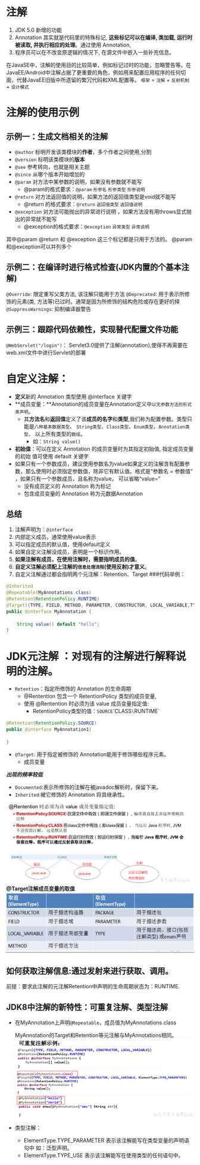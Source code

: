 # 注解
1. JDK 5.0 新增的功能
2. Annotation 其实就是代码里的特殊标记, **这些标记可以在编译, 类加载, 运行时被读取, 并执行相应的处理**。通过使用 Annotation,
3. 程序员可以在不改变原逻辑的情况下, 在源文件中嵌入一些补充信息。

在JavaSE中，注解的使用目的比较简单，例如标记过时的功能，忽略警告等。在JavaEE/Android中注解占据了更重要的角色，例如用来配置应用程序的任何切面，代替JavaEE旧版中所遗留的繁冗代码和XML配置等。
`框架` = `注解` + `反射机制` + `设计模式`
# 注解的使用示例
## 示例一：生成文档相关的注解

- `@author` 标明开发该类模块的**作者**，多个作者之间使用,分割 
- `@version` 标明该类模块的**版本** 
- `@see` 参考转向，也就是相关主题 
- `@since` 从哪个版本开始增加的 
- `@param` 对方法中某参数的说明，如果没有参数就不能写 
   - @param的格式要求：`@param` `形参名` `形参类型` `形参说明` 
- `@return` 对方法返回值的说明，如果方法的返回值类型是void就不能写
   - @return 的格式要求：`@return` `返回值类型` `返回值说明`  
- `@exception` 对方法可能抛出的异常进行说明 ，如果方法没有用throws显式抛出的异常就不能写 
   - @exception的格式要求：`@exception` `异常类型` `异常说明` 

其中@param @return 和 @exception 这三个标记都是只用于方法的。 
@param和@exception可以并列多个  
## 示例二：在编译时进行格式检查(JDK内置的个基本注解)
`@Override`: 限定重写父类方法, 该注解只能用于方法
`@Deprecated`: 用于表示所修饰的元素(类, 方法等)已过时。通常是因为所修饰的结构危险或存在更好的择
`@SuppressWarnings`: 抑制编译器警告
## 示例三：跟踪代码依赖性，实现替代配置文件功能
 `@WebServlet("/login")`： Servlet3.0提供了注解(annotation),使得不再需要在web.xml文件中进行Servlet的部署  
# 自定义注解：

- **定义**新的 Annotation 类型使用 @interface 关键字 
- **成员变量：**Annotation的成员变量在Annotation定义中`以无参数方法的形式来声明`。
   - 其**方法名**和**返回值**定义了该**成员的名字**和**类型**,我们称为配置参数。类型只能是`八种基本数据类型`、 `String类型`、`Class类型`、`Enum类型`、`Annotation类型`、 以上所有类型的`数组`。 
      - 如：`String value()` 
- **初始值**：可以在定义 Annotation 的成员变量时为其指定初始值, 指定成员变量的初始 值可使用 default 关键字 
- 如果只有一个参数成员，建议使用参数名为value如果定义的注解含有配置参数，那么使用时必须指定参数值，除非它有默认值。格式是“参数名 = 参数值” ，如果只有一个参数成员，且名称为value， 可以省略“value=” 
   - 没有成员定义的 Annotation 称为标记
   - 包含成员变量的 Annotation 称为元数据Annotation 
## 总结

1. 注解声明为：`@interface`
2. 内部定义成员，通常使用value表示
3. 可以指定成员的默认值，使用default定义
4. 如果自定义注解没成员，表明是一个标识作用。
5. **如果注解有成员，在使用注解时，需要指明成员的值**。
6. **自定义注解必须配上注解的`信息处理流程`(使用反射)才意义**。
7. 自定义注解通过都会指明两个元注解：Retention、Target
###代码举例：
```java
@Inherited
@Repeatable(MyAnnotations.class)
@Retention(RetentionPolicy.RUNTIME)
@Target({TYPE, FIELD, METHOD, PARAMETER, CONSTRUCTOR, LOCAL_VARIABLE,TYPE_PARAMETER,TYPE_USE})
public @interface MyAnnotation {

    String value() default "hello";
}

```

# JDK元注解 ：对现有的注解进行解释说明的注解。

- `Retention`：指定所修饰的 Annotation 的生命周期
   - @Rentention 包含一个 RetentionPolicy 类型的成员变量,
   - 使用 @Rentention 时必须为该 value 成员变量指定值: 
      - RetentionPolicy类型的值：`SOURCE`\`CLASS`\`RUNTIME`
```java
@Retention(RetentionPolicy.SOURCE)
public @interface MyAnnotation1{
    
}
```

-  `@Target`: 用于指定被修饰的 Annotation能用于修饰哪些程序元素。
   - 成员变量

*******出现的频率较低*******

- `Documented`:表示所修饰的注解在被javadoc解析时，保留下来。
- `Inherited`:被它修饰的 Annotation 将具继承性。

![image.png](image/img.png)
**@Target注解成员变量的取值**
![image.png](image/img_1.png)
## 如何获取注解信息:通过发射来进行获取、调用。
前提：要求此注解的元注解Retention中声明的生命周期状态为：RUNTIME.
## JDK8中注解的新特性：可重复注解、类型注解

* 在MyAnnotation上声明`@Repeatable`，成员值为MyAnnotations.class

   MyAnnotation的Target和Retention等元注解与MyAnnotations相同。
   ![image.png](image/img_2.png)
* 类型注解：
   * ElementType.TYPE_PARAMETER 表示该注解能写在类型变量的声明语句中 如：泛型声明。
   * ElementType.TYPE_USE 表示该注解能写在使用类型的任何语句中。





